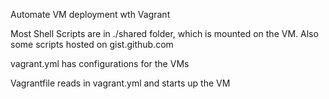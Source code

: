Automate VM deployment wth Vagrant

Most Shell Scripts are in ./shared folder, which is mounted on the VM.
Also some scripts hosted on gist.github.com

vagrant.yml has configurations for the VMs

Vagrantfile reads in vagrant.yml and starts up the VM
